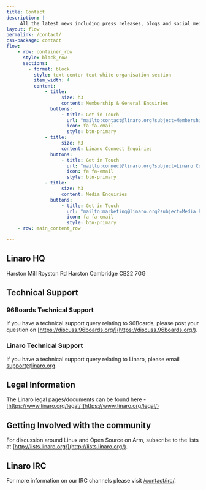 ```yaml
---
title: Contact
description: |-
     All the latest news including press releases, blogs and social media as well as Linaro events.
layout: flow
permalink: /contact/
css-package: contact
flow:
    - row: container_row
      style: block_row
      sections:
        - format: block
          style: text-center text-white organisation-section
          item_width: 4
          content:
              - title:
                    size: h3
                    content: Membership & General Enquiries
                buttons:
                    - title: Get in Touch
                      url: "mailto:contact@linaro.org?subject=Membership & General Enquiries"
                      icon: fa fa-email
                      style: btn-primary
              - title:
                    size: h3
                    content: Linaro Connect Enquiries
                buttons:
                    - title: Get in Touch
                      url: "mailto:connect@linaro.org?subject=Linaro Connect Enquiries"
                      icon: fa fa-email
                      style: btn-primary
              - title:
                    size: h3
                    content: Media Enquiries
                buttons:
                    - title: Get in Touch
                      url: "mailto:marketing@linaro.org?subject=Media Enquiries"
                      icon: fa fa-email
                      style: btn-primary
    - row: main_content_row

---
```


## Linaro HQ

Harston Mill
Royston Rd
Harston
Cambridge
CB22 7GG

## Technical Support

### 96Boards Technical Support

If you have a technical support query relating to 96Boards, please post your question on
[https://discuss.96boards.org/](https://discuss.96boards.org/).

### Linaro Technical Support

If you have a technical support query relating to Linaro, please email [support@linaro.org](mailto:support@linaro.org).

## Legal Information

The Linaro legal pages/documents can be found here - [https://www.linaro.org/legal/](https://www.linaro.org/legal/)

## Getting Involved with the community

For discussion around Linux and Open Source on Arm, subscribe to the lists at [http://lists.linaro.org/](http://lists.linaro.org/).

## Linaro IRC

For more information on our IRC channels please visit [/contact/irc/](/contact/irc/).

